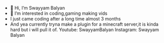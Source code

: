- 👋 Hi, I’m Swayyam Balyan
- 👀 I’m interested in coding,gaming making vids
- I just came coding after a long time almost 3 months
- And yea currently tryna make a plugin for a minecraft server,it is kinda hard but i will pull it of.
Youtube: SwayyamBalyan
Instagram: Swayyam Balyan
